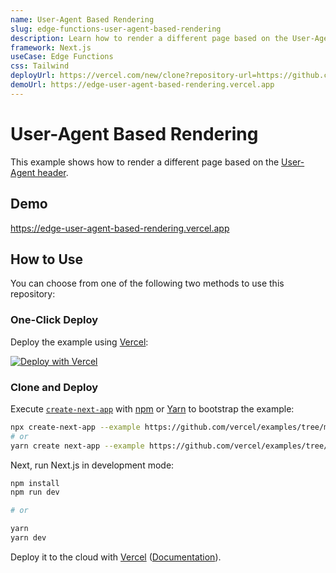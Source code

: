 ```yaml
---
name: User-Agent Based Rendering
slug: edge-functions-user-agent-based-rendering
description: Learn how to render a different page based on the User-Agent header.
framework: Next.js
useCase: Edge Functions
css: Tailwind
deployUrl: https://vercel.com/new/clone?repository-url=https://github.com/vercel/examples/tree/main/edge-functions/user-agent-based-rendering&project-name=user-agent-based-rendering&repository-name=user-agent-based-rendering
demoUrl: https://edge-user-agent-based-rendering.vercel.app
---
```


# User-Agent Based Rendering

This example shows how to render a different page based on the [User-Agent header](https://developer.mozilla.org/en-US/docs/Web/HTTP/Headers/User-Agent).

## Demo

https://edge-user-agent-based-rendering.vercel.app

## How to Use

You can choose from one of the following two methods to use this repository:

### One-Click Deploy

Deploy the example using [Vercel](https://vercel.com?utm_source=github&utm_medium=readme&utm_campaign=next-example):

[![Deploy with Vercel](https://vercel.com/button)](https://vercel.com/new/clone?repository-url=https://github.com/vercel/examples/tree/main/edge-functions/user-agent-based-rendering&project-name=user-agent-based-rendering&repository-name=user-agent-based-rendering)

### Clone and Deploy

Execute [`create-next-app`](https://github.com/vercel/next.js/tree/canary/packages/create-next-app) with [npm](https://docs.npmjs.com/cli/init) or [Yarn](https://yarnpkg.com/lang/en/docs/cli/create/) to bootstrap the example:

```bash
npx create-next-app --example https://github.com/vercel/examples/tree/main/edge-functions/user-agent-based-rendering
# or
yarn create next-app --example https://github.com/vercel/examples/tree/main/edge-functions/user-agent-based-rendering
```

Next, run Next.js in development mode:

```bash
npm install
npm run dev

# or

yarn
yarn dev
```

Deploy it to the cloud with [Vercel](https://vercel.com/new?utm_source=github&utm_medium=readme&utm_campaign=edge-middleware-eap) ([Documentation](https://nextjs.org/docs/deployment)).
